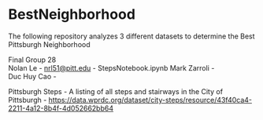 # BestNeighborhood
The following repository analyzes 3 different datasets to determine the Best Pittsburgh Neighborhood  

Final Group 28  
Nolan Le - nrl51@pitt.edu - StepsNotebook.ipynb
Mark Zarroli  -  
Duc Huy Cao -   
  
Pittsburgh Steps - A listing of all steps and stairways in the City of Pittsburgh - https://data.wprdc.org/dataset/city-steps/resource/43f40ca4-2211-4a12-8b4f-4d052662bb64  
